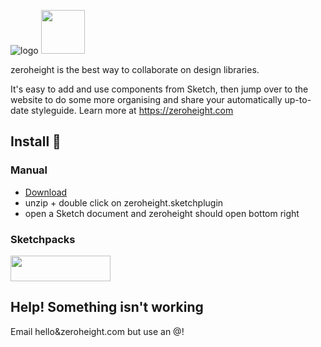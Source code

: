 ![logo](https://zeroheight.com/images/zhapp/full-logo-350.png) <img height="70" src="https://zeroheight.com/images/zhapp/onboarding/download_sketch.png" />

zeroheight is the best way to collaborate on design libraries. 

It's easy to add and use components from Sketch, then jump over to the website to do some more organising and share your automatically up-to-date styleguide. Learn more at https://zeroheight.com

## Install 💾


### Manual
* [Download](https://github.com/zeroheight/zeroheight-sketch-plugin/releases/download/1.5.3/zeroheight_sketchplugin.zip)
* unzip + double click on zeroheight.sketchplugin
* open a Sketch document and zeroheight should open bottom right

### Sketchpacks
<a href="https://sketchpacks.com/zeroheight/zeroheight-sketch-plugin/install">
  <img width="160" height="41" src="http://sketchpacks-com.s3.amazonaws.com/assets/badges/sketchpacks-badge-install.png" >
</a>

## Help! Something isn't working

Email hello&zeroheight.com but use an @!
